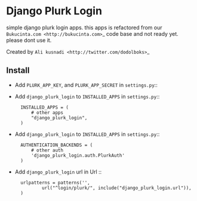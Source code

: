 Django Plurk Login
==================

simple django plurk login apps. this apps is refactored from our `Bukucinta.com <http://bukucinta.com>`_ code base and not ready yet. please dont use it.

Created by `Ali kusnadi <http://twitter.com/dodolboks>`_

Install
-------

* Add ``PLURK_APP_KEY``, and ``PLURK_APP_SECRET`` in ``settings.py``::

* Add ``django_plurk_login`` to ``INSTALLED_APPS`` in ``settings.py``::

        INSTALLED_APPS = (
            # other apps
            "django_plurk_login",
        )

* Add ``django_plurk_login`` to ``INSTALLED_APPS`` in ``settings.py``::

        AUTHENTICATION_BACKENDS = (
            # other auth
            'django_plurk_login.auth.PlurkAuth'
        )
* Add ``django_plurk_login`` url in Url ::

        urlpatterns = patterns('',
                url("^login/plurk/", include("django_plurk_login.url")),
        )



